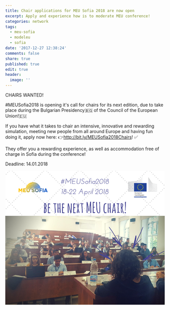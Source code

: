 ```yaml
---
title: Chair applications for MEU Sofia 2018 are now open
excerpt: Apply and experience how is to moderate MEU conference!
categories: network
tags:
  - meu-sofia
  - modeleu
  - sofia
date: '2017-12-27 12:38:24'
comments: false
share: true
published: true
edit: true
header:
  image: ''
---
```

CHAIRS WANTED!

\#MEUSofia2018 is opening it's call for chairs for its next edition, due to take place during the Bulgarian Presidency🇧🇬 of the Council of the European Union!🇪🇺

If you have what it takes to chair an intensive, innovative and rewarding simulation, meeting new people from all around Europe and having fun doing it, apply now here: 👉http://bit.ly/MEUSofia2018Chairs! ✅

They  offer you a rewarding experience, as well as accommodation free of charge in Sofia during the conference!

Deadline: 14.01.2018



![](/assets/images/25446084_640588992794035_992908811476357472_n.png)
